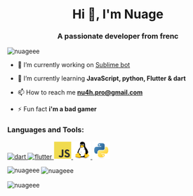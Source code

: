 <h1 align="center">Hi 👋, I'm Nuage</h1>
<h3 align="center">A passionate developer from frenc</h3>

<p align="left"> <img src="https://komarev.com/ghpvc/?username=nuageee&label=Profile%20views&color=0e75b6&style=flat" alt="nuageee" /> </p>

- 🔭 I’m currently working on [Sublime bot](https://discord.gg/RT67en3Ypz)

- 🌱 I’m currently learning **JavaScript, python, Flutter & dart**

- 📫 How to reach me **nu4h.pro@gmail.com**

- ⚡ Fun fact **i'm a bad gamer**


<h3 align="left">Languages and Tools:</h3>
<p align="left"> <a href="https://dart.dev" target="_blank"> <img src="https://www.vectorlogo.zone/logos/dartlang/dartlang-icon.svg" alt="dart" width="40" height="40"/> </a> <a href="https://flutter.dev" target="_blank"> <img src="https://www.vectorlogo.zone/logos/flutterio/flutterio-icon.svg" alt="flutter" width="40" height="40"/> </a> <a href="https://developer.mozilla.org/en-US/docs/Web/JavaScript" target="_blank"> <img src="https://raw.githubusercontent.com/devicons/devicon/master/icons/javascript/javascript-original.svg" alt="javascript" width="40" height="40"/> </a> <a href="https://www.linux.org/" target="_blank"> <img src="https://raw.githubusercontent.com/devicons/devicon/master/icons/linux/linux-original.svg" alt="linux" width="40" height="40"/> </a> <a href="https://www.python.org" target="_blank"> <img src="https://raw.githubusercontent.com/devicons/devicon/master/icons/python/python-original.svg" alt="python" width="40" height="40"/> </a> </p>

<p><img align="left" src="https://github-readme-stats.vercel.app/api/top-langs?username=nuageee&show_icons=true&locale=en&layout=compact" alt="nuageee" /></p>

<p>&nbsp;<img align="center" src="https://github-readme-stats.vercel.app/api?username=nuageee&show_icons=true&locale=en" alt="nuageee" /></p>

<p><img align="center" src="https://github-readme-streak-stats.herokuapp.com/?user=nuageee&" alt="nuageee" /></p>
